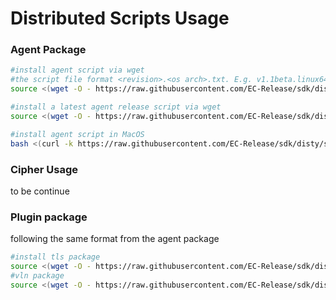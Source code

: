 # Distributed Scripts Usage
### Agent Package
```bash
#install agent script via wget
#the script file format <revision>.<os arch>.txt. E.g. v1.1beta.linux64.txt
source <(wget -O - https://raw.githubusercontent.com/EC-Release/sdk/disty/scripts/agt/v1beta.linux64.txt)

#install a latest agent release script via wget
source <(wget -O - https://raw.githubusercontent.com/EC-Release/sdk/disty/scripts/agt/v1.linux64.txt)

#install agent script in MacOS
bash <(curl -k https://raw.githubusercontent.com/EC-Release/sdk/disty/scripts/agt/v1.darwin.txt)

```
### Cipher Usage
to be continue

### Plugin package
following the same format from the agent package
```bash
#install tls package
source <(wget -O - https://raw.githubusercontent.com/EC-Release/sdk/disty/scripts/plg/tls/v1.linux64.txt)
#vln package
source <(wget -O - https://raw.githubusercontent.com/EC-Release/sdk/disty/scripts/plg/vln/v1.linux64.txt)
```
